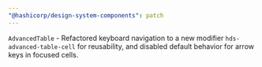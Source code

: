 ```yaml
---
"@hashicorp/design-system-components": patch
---
```


`AdvancedTable` - Refactored keyboard navigation to a new modifier `hds-advanced-table-cell` for reusability, and disabled default behavior for arrow keys in focused cells.
